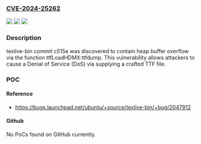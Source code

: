 ### [CVE-2024-25262](https://cve.mitre.org/cgi-bin/cvename.cgi?name=CVE-2024-25262)
![](https://img.shields.io/static/v1?label=Product&message=n%2Fa&color=blue)
![](https://img.shields.io/static/v1?label=Version&message=n%2Fa&color=blue)
![](https://img.shields.io/static/v1?label=Vulnerability&message=n%2Fa&color=brighgreen)

### Description

texlive-bin commit c515e was discovered to contain heap buffer overflow via the function ttfLoadHDMX:ttfdump. This vulnerability allows attackers to cause a Denial of Service (DoS) via supplying a crafted TTF file.

### POC

#### Reference
- https://bugs.launchpad.net/ubuntu/+source/texlive-bin/+bug/2047912

#### Github
No PoCs found on GitHub currently.

